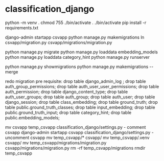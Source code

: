 # classification_django
python -m venv .
chmod 755 ./bin/activate
. ./bin/activate
pip install -r requirements.txt

django-admin startapp csvapp
python manage.py makemigrations
ln csvapp/migration.py csvapp/migrations/migration.py

python manage.py migrate
python manage.py loaddata embedding_models
python manage.py loaddata category_hint 
python manage.py runserver

python manage.py showmigrations
python manage.py makemigrations --merge

redo migration pre requisite:
drop table django_admin_log ;
drop table auth_group_permissions;
drop table auth_user_user_permissions;
drop table auth_permission;
drop table django_content_type;
drop table auth_user_groups;
drop table auth_group;
drop table auth_user;
drop table django_session;
drop table class_embedding;
drop table ground_truth;
drop table public.ground_truth_classes;
drop table input_embedding;
drop table public.ground_truth_input;
drop table category_hint;
drop table public.embedding_models;

mv csvapp temp_csvapp
classification_django/settings.py - comment csvapp
django-admin startapp csvapp
classification_django/settings.py - uncomment csvapp
mv temp_csvapp/* csvapp/ 
mv  temp_csvapp/.venv csvapp/ 
mv  temp_csvapp/migrations/migration.py csvapp/migrations/migration.py
rm -rf temp_csvapp/migrations
rmdir temp_csvapp
